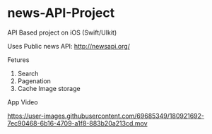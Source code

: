 # news-API-Project
API Based project on iOS (Swift/UIkit)

Uses Public news API: http://newsapi.org/


Fetures 
1. Search 
2. Pagenation 
3. Cache Image storage 

App Video 

https://user-images.githubusercontent.com/69685349/180921692-7ec90468-6b16-4709-a1f8-883b20a213cd.mov

